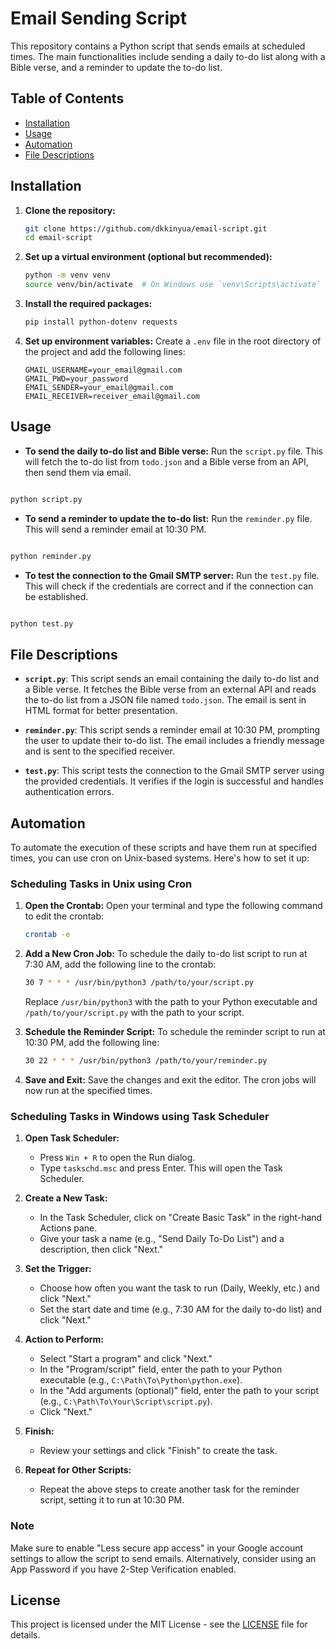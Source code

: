 # Email Sending Script

This repository contains a Python script that sends emails at scheduled times. The main functionalities include sending a daily to-do list along with a Bible verse, and a reminder to update the to-do list.

## Table of Contents
- [Installation](#installation)
- [Usage](#usage)
- [Automation](#automation)
- [File Descriptions](#file-descriptions)

## Installation

1. **Clone the repository:**
   ```bash
   git clone https://github.com/dkkinyua/email-script.git
   cd email-script
   ```

2. **Set up a virtual environment (optional but recommended):**
   ```bash
   python -m venv venv
   source venv/bin/activate  # On Windows use `venv\Scripts\activate`
   ```

3. **Install the required packages:**
   ```bash
   pip install python-dotenv requests
   ```

4. **Set up environment variables:**
   Create a `.env` file in the root directory of the project and add the following lines:
   ```plaintext
   GMAIL_USERNAME=your_email@gmail.com
   GMAIL_PWD=your_password
   EMAIL_SENDER=your_email@gmail.com
   EMAIL_RECEIVER=receiver_email@gmail.com
   ```

## Usage

- **To send the daily to-do list and Bible verse:**
  Run the `script.py` file. This will fetch the to-do list from `todo.json` and a Bible verse from an API, then send them via email.
```bash

python script.py

```

- **To send a reminder to update the to-do list:**
  Run the `reminder.py` file. This will send a reminder email at 10:30 PM.
```bash

python reminder.py

```

- **To test the connection to the Gmail SMTP server:**
  Run the `test.py` file. This will check if the credentials are correct and if the connection can be established.
```bash

python test.py

```

## File Descriptions

- **`script.py`**: 
  This script sends an email containing the daily to-do list and a Bible verse. It fetches the Bible verse from an external API and reads the to-do list from a JSON file named `todo.json`. The email is sent in HTML format for better presentation.

- **`reminder.py`**: 
  This script sends a reminder email at 10:30 PM, prompting the user to update their to-do list. The email includes a friendly message and is sent to the specified receiver.

- **`test.py`**: 
  This script tests the connection to the Gmail SMTP server using the provided credentials. It verifies if the login is successful and handles authentication errors.

## Automation

To automate the execution of these scripts and have them run at specified times, you can use cron on Unix-based systems. Here's how to set it up:

### Scheduling Tasks in Unix using Cron

1. **Open the Crontab:**
   Open your terminal and type the following command to edit the crontab:
   ```bash
   crontab -e
   ```

2. **Add a New Cron Job:**
   To schedule the daily to-do list script to run at 7:30 AM, add the following line to the crontab:
   ```bash
   30 7 * * * /usr/bin/python3 /path/to/your/script.py
   ```
   Replace `/usr/bin/python3` with the path to your Python executable and `/path/to/your/script.py` with the path to your script.

3. **Schedule the Reminder Script:**
   To schedule the reminder script to run at 10:30 PM, add the following line:
   ```bash
   30 22 * * * /usr/bin/python3 /path/to/your/reminder.py
   ```

4. **Save and Exit:**
   Save the changes and exit the editor. The cron jobs will now run at the specified times.

### Scheduling Tasks in Windows using Task Scheduler

1. **Open Task Scheduler:**
   - Press `Win + R` to open the Run dialog.
   - Type `taskschd.msc` and press Enter. This will open the Task Scheduler.

2. **Create a New Task:**
   - In the Task Scheduler, click on "Create Basic Task" in the right-hand Actions pane.
   - Give your task a name (e.g., "Send Daily To-Do List") and a description, then click "Next."

3. **Set the Trigger:**
   - Choose how often you want the task to run (Daily, Weekly, etc.) and click "Next."
   - Set the start date and time (e.g., 7:30 AM for the daily to-do list) and click "Next."

4. **Action to Perform:**
   - Select "Start a program" and click "Next."
   - In the "Program/script" field, enter the path to your Python executable (e.g., `C:\Path\To\Python\python.exe`).
   - In the "Add arguments (optional)" field, enter the path to your script (e.g., `C:\Path\To\Your\Script\script.py`).
   - Click "Next."

5. **Finish:**
   - Review your settings and click "Finish" to create the task.

6. **Repeat for Other Scripts:**
   - Repeat the above steps to create another task for the reminder script, setting it to run at 10:30 PM.

### Note
Make sure to enable "Less secure app access" in your Google account settings to allow the script to send emails. Alternatively, consider using an App Password if you have 2-Step Verification enabled.

## License
This project is licensed under the MIT License - see the [LICENSE](LICENSE) file for details.
